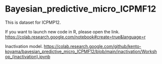 # Bayesian_predictive_micro_ICPMF12

This is dataset for ICPMP12.

If you want to launch new code in R, please open the link.
https://colab.research.google.com/notebook#create=true&language=r


Inactivation model.
https://colab.research.google.com/github/kento-koyama/bayesian_predictive_micro_ICPMF12/blob/main/inactivation/Workshop_(inactivation).ipynb
